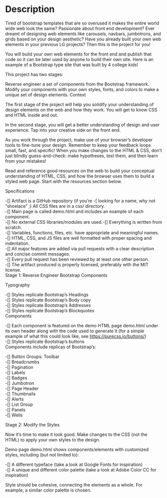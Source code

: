 # Description

Tired of bootstrap templates that are so overused it makes the entire world wide web look the same?
Passionate about front end development?
Ever dreamt of designing web elements like carousels, navbars, jumbotrons, and grids based on your design aesthetic?
Have you already built your own web elements in your previous LG projects?
Then this is the project for you!

You will build your own web elements for the front end and publish that code so it can be later used by anyone to build their own site. Here is an example of a Bootstrap type site that was built by 4 college kids!

This project has two stages:

Reverse engineer a set of components from the Bootstrap framework.
Modify your components with your own styles, fonts, and colors to make a unique set of design elements.
Context

The first stage of the project will help you solidify your understanding of design elements on the web and how they work. You will get to know CSS and HTML inside and out.

In the second stage, you will get a better understanding of design and user experience. Tap into your creative side on the front end.

As you work through the project, make use of your browser’s developer tools to fine-tune your design. Remember to keep your feedback loops small, fast, and specific! When you make changes to the HTML & CSS, don’t just blindly guess-and-check: make hypotheses, test them, and then learn from your mistakes!

Read and reference good resources on the web to build your conceptual understanding of HTML, CSS, and how the browser uses them to build a styled web page. Start with the resources section below.

Specifications

-[] Artifact is a GitHub repository (if you’re -[ looking for a name, why not “shoelace” ;) All CSS files are in a css/ directory.  
-[] Main page is called demo.html and includes an example of each component.  
-[] No external CSS libraries/modules are used.-[] Everything is written from scratch.  
-[] Variables, functions, files, etc. have appropriate and meaningful names.  
-[] HTML, CSS, and JS files are well formatted with proper spacing and indentation.  
-[] All major features are added via pull requests with a clear description and concise commit messages.  
-[] Every pull request has been reviewed by at least one other person.  
-[] The artifact produced is properly licensed, preferably with the MIT license.  
Stage 1: Reverse Engineer Bootstrap Components

Typography

 -[] Styles replicate Bootstrap’s Headings  
 -[] Styles replicate Bootstrap’s Body copy  
 -[] Styles replicate Bootstrap’s Addresses  
 -[] Styles replicate Bootstrap’s Blockquotes  
Components

 -[] Each component is featured on the demo HTML page demo.html under its own header along with the code used to generate it (for a simple example of what this could look like, see https://purecss.io/buttons/)  
 -[] Styles replicate Bootstrap’s buttons  
Components include replicas of Bootstrap’s:

-[] Button Groups: Toolbar  
-[] Breadcrumbs  
-[] Pagination  
-[] Labels  
-[] Badges  
-[] Jumbotron  
-[] Page Header  
-[] Thumbnails  
-[] Alerts  
-[] List Group  
-[] Panels  
-[] Wells  

Stage 2: Modify the Styles

Now it’s time to make it look good. Make changes to the CSS (not the HTML) to apply your own styles to the design.

Demo page demo.html shows components/elements with customized styles, including (but not limited to):

-[] A different typeface (take a look at Google Fonts for inspiration)  
-[] A unique and different color palette (take a look at Adobe Color CC for inspiration)  

Style should be cohesive, connecting the elements as a whole. For example, a similar color palette is chosen.
